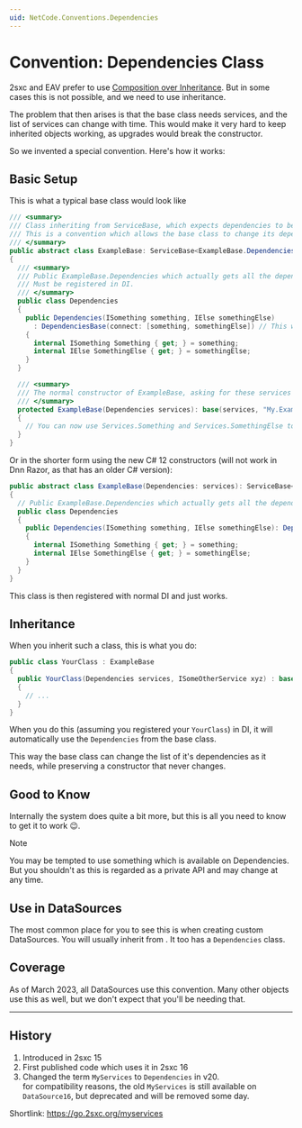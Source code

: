 ```yaml
---
uid: NetCode.Conventions.Dependencies
---
```


# Convention: Dependencies Class

2sxc and EAV prefer to use [Composition over Inheritance](https://en.wikipedia.org/wiki/Composition_over_inheritance).
But in some cases this is not possible, and we need to use inheritance.

The problem that then arises is that the base class needs services, and the list of services can change with time.
This would make it very hard to keep inherited objects working, as upgrades would break the constructor.

So we invented a special convention. Here's how it works:

## Basic Setup

This is what a typical base class would look like

```c#
/// <summary>
/// Class inheriting from ServiceBase, which expects dependencies to be of type ExampleBase.Dependencies.
/// This is a convention which allows the base class to change its dependencies without breaking the constructor.
/// </summary>
public abstract class ExampleBase: ServiceBase<ExampleBase.Dependencies>
{
  /// <summary>
  /// Public ExampleBase.Dependencies which actually gets all the dependencies.
  /// Must be registered in DI.
  /// </summary>
  public class Dependencies
  {
    public Dependencies(ISomething something, IElse somethingElse)
      : DependenciesBase(connect: [something, somethingElse]) // This will make sure the logs are connected
    {
      internal ISomething Something { get; } = something;
      internal IElse SomethingElse { get; } = somethingElse;
    }
  }

  /// <summary>
  /// The normal constructor of ExampleBase, asking for these services
  /// </summary>
  protected ExampleBase(Dependencies services): base(services, "My.Example")
  {
    // You can now use Services.Something and Services.SomethingElse to access the dependencies
  }
}
```

Or in the shorter form using the new C# 12 constructors (will not work in Dnn Razor, as that has an older C# version):

```c#
public abstract class ExampleBase(Dependencies: services): ServiceBase<ExampleBase.Dependencies>(services, "My.Example")
{
  // Public ExampleBase.Dependencies which actually gets all the dependencies
  public class Dependencies
  {
    public Dependencies(ISomething something, IElse somethingElse): DependenciesBase(connect: [something, somethingElse])
    {
      internal ISomething Something { get; } = something;
      internal IElse SomethingElse { get; } = somethingElse;
    }
  }
}
```

This class is then registered with normal DI and just works.

## Inheritance

When you inherit such a class, this is what you do:

```c#
public class YourClass : ExampleBase
{
  public YourClass(Dependencies services, ISomeOtherService xyz) : base(services)
  {
    // ...
  }
}
```

When you do this (assuming you registered your `YourClass`) in DI, it will automatically use the `Dependencies` from the base class.

This way the base class can change the list of it's dependencies as it needs, while preserving a constructor that never changes.

## Good to Know

Internally the system does quite a bit more, but this is all you need to know to get it to work 😉.

> [!NOTE]
> You may be tempted to use something which is available on Dependencies.
> But you shouldn't as this is regarded as a private API and may change at any time.


## Use in DataSources

The most common place for you to see this is when creating custom DataSources.
You will usually inherit from [](xref:ToSic.Eav.DataSource.CustomDataSource).
It too has a `Dependencies` class.

## Coverage

As of March 2023, all DataSources use this convention.
Many other objects use this as well, but we don't expect that you'll be needing that.

---

## History

1. Introduced in 2sxc 15
1. First published code which uses it in 2sxc 16
1. Changed the term `MyServices` to `Dependencies` in v20.  
    for compatibility reasons, the old `MyServices` is still available on `DataSource16`, but deprecated and will be removed some day.

Shortlink: <https://go.2sxc.org/myservices>
